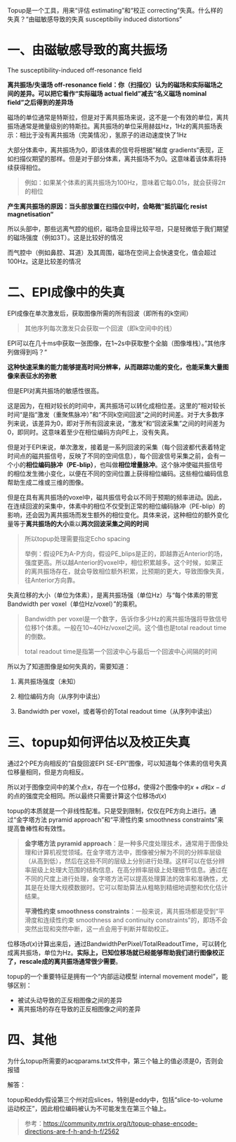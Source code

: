 Topup是一个工具，用来“评估 estimating”和“校正 correcting”失真。什么样的失真？“由磁敏感导致的失真 susceptibiliy induced distortions”

# 一、由磁敏感导致的离共振场

The susceptibility-induced off-resonance field

**离共振场/失谐场 off-resonance field：你（扫描仪）认为的磁场和实际磁场之间的差异。可以把它看作“实际磁场 actual field”减去“名义磁场 nominal field”之后得到的差异场**

磁场的单位通常是特斯拉，但是对于离共振场来说，这不是一个有效的单位，离共振场通常是微量级别的特斯拉。离共振场的单位采用赫兹Hz，1Hz的离共振场表示：相比于没有离共振场（完美情况），氢原子的进动速度快了1Hz

大部分体素中，离共振场为0，即该体素的信号将根据”梯度 gradients“表现，正如扫描仪期望的那样。但是对于部分体素，离共振场不为0。这意味着该体素将持续获得相位。

> 例如：如果某个体素的离共振场为100Hz，意味着它每0.01s，就会获得$2\pi$的相位

**产生离共振场的原因：当头部放置在扫描仪中时，会略微”抵抗磁化 resist magnetisation“**

所以头部中，那些远离气腔的组织，磁场会显得比较平坦，只是轻微低于我们期望的磁场强度（例如3T）。这是比较好的情况

而气腔中（例如鼻腔、耳道）及其周围，磁场在空间上会快速变化，值会超过100Hz。这是比较差的情况



# 二、EPI成像中的失真

EPI成像在单次激发后，获取图像所需的所有回波（即所有的k空间）

> 其他序列每次激发只会获取一个回波（即k空间中的线）

EPI可以在几十ms中获取一张图像，在1~2s中获取整个全脑（图像堆栈）。”其他序列做得到吗？“

**这种快速采集的能力能够提高时间分辨率，从而跟踪功能的变化，也能采集大量图像来表征水的弥散**

但是EPI对离共振场的敏感性很高。

这是因为，在相对较长的时间中，离共振场可以转化成相位差。这里的”相对较长时间“是指“激发（重聚焦脉冲）”和“不同k空间回波”之间的时间差。对于大多数序列来说，该差异为0，即对于所有回波来说，“激发”和“回波采集”之间的时间差为0，即同时。这意味着至少在相位编码方向PE上，没有失真。

但是对于EPI来说，单次激发，接着是一系列回波的采集（每个回波都代表着特定时间点的磁共振信号，反映了不同的空间信息），每个回波信号采集之前，会有一个小的**相位编码脉冲（PE-blip）**，也叫做**相位增量脉冲**。这个脉冲使磁共振信号的相位发生微小变化，以便在不同的空间位置上获得相位编码。这些相位编码信息帮助生成二维或三维的图像。

但是在具有离共振场的voxel中，磁共振信号会以不同于预期的频率进动。因此，在连续回波的采集中，体素中的相位不仅受到正常的相位编码脉冲（PE-blip）的影响，还会因为离共振场而发生额外的相位变化。具体来说，这种相位的额外变化量等于**离共振场的大小**乘以**两次回波采集之间的时间**

> 所以topup处理需要指定Echo spacing
>
> 举例：假设PE为A-P方向，假设PE_blips是正的，即越靠近Anterior的场，强度更高。所以越Anterior的voxel中，相位积累越多。这个时候，如果正的离共振场存在，就会导致相位额外积累，比预期的更大，导致图像失真，往Anterior方向靠。

失真位移的大小（单位为体素），是离共振场强（单位Hz）与“每个体素的带宽 Bandwidth per voxel（单位Hz/voxel）”的乘积。

>Bandwidth per voxel是一个数字，告诉你多少Hz的离共振场强将导致信号位移1个体素。一般在10~40Hz/voxel之间。这个值也是total readout time的倒数。
>
>total readout time是指第一个回波中心与最后一个回波中心间隔的时间

所以为了知道图像是如何失真的，需要知道：

1. 离共振场强度（未知）

2. 相位编码方向（从序列中读出）

3. Bandwidth per voxel，或者等价的Total readout time（从序列中读出）

   

# 三、topup如何评估以及校正失真

通过2个PE方向相反的“自旋回波EPI SE-EPI”图像，可以知道每个体素的信号失真位移量相同，但是方向相反。

所以对于图像空间中的某个点x，存在一个位移d，使得2个图像中的$x+d$和$x-d$的点的强度完全相同。所以最终只需要计算这个位移场$d(x)$

topup的本质就是一个非线性配准。只是受到限制，仅仅在PE方向上进行。通过“金字塔方法 pyramid approach”和“平滑性约束 smoothness constraints”来提高鲁棒性和有效性。

> **金字塔方法 pyramid approach**：是一种多尺度处理技术，通常用于图像处理和计算机视觉领域。在金字塔方法中，图像被分解为不同的分辨率层级（从高到低），然后在这些不同的层级上分别进行处理。这样可以在低分辨率层级上处理大范围的结构信息，在高分辨率层级上处理细节信息。通过在不同的尺度上进行处理，金字塔方法可以提高处理算法的效率和准确性，尤其是在处理大规模数据时。它可以帮助算法从粗略到精细地调整和优化估计结果。
>
> **平滑性约束 smoothness constraints**：一般来说，离共振场都是受到“平滑度和连续性约束 smoothness and continuity constraints”的，即场不会突然出现和突然中断，这一点会用于判断并帮助校正。

位移场$d(x)$计算出来后，通过BandwidthPerPixel/TotalReadoutTime，可以转化成离共振场，单位为Hz。**实际上，已知位移场就已经能够帮助我们进行图像校正了，rescale成的离共振场通常很少需要**。

topup的一个重要特征是拥有一个“内部运动模型 internal movement model”，能够区别：

- 被试头动导致的正反相图像之间的差异
- 离共振场的存在导致的正反相图像之间的差异



# 四、其他

为什么topup所需要的acqparams.txt文件中，第三个轴上的值必须是0，否则会报错

解答：

topup和eddy假设第三个州对应slices，特别是eddy中，包括“slice-to-volume运动校正”，因此相位编码被认为不可能发生在第三个轴上。

> 参考：https://community.mrtrix.org/t/topup-phase-encode-directions-are-f-h-and-h-f/2562
